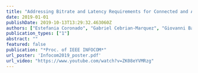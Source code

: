 ```yaml
---
title: "Addressing Bitrate and Latency Requirements for Connected and Autonomous Vehicles"
date: 2019-01-01
publishDate: 2019-10-13T13:29:32.463060Z
authors: ["Estefania Coronado", "Gabriel Cebrian-Marquez", "Giovanni Baggio", "Roberto Riggio"]
publication_types: ["1"]
abstract: ""
featured: false
publication: "*Proc. of IEEE INFOCOM*"
url_poster: 'Infocom2019_poster.pdf'
url_video: "https://www.youtube.com/watch?v=ZK08eYVMRzg"
---
```


